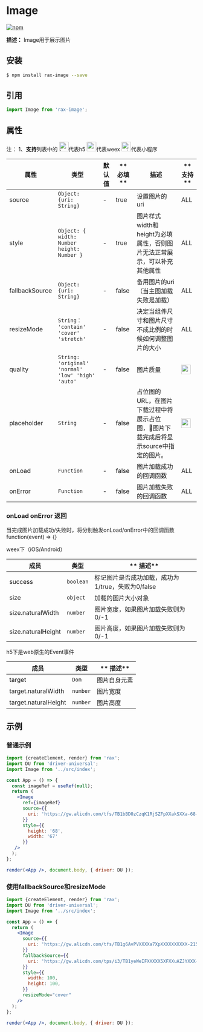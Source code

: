 # Image

[![npm](https://img.shields.io/npm/v/rax-image.svg)](https://www.npmjs.com/package/rax-image)


**描述：**
Image用于展示图片

## 安装

```bash
$ npm install rax-image --save
```
## 引用

```jsx
import Image from 'rax-image';
```

## 属性

注：
1、**支持**列表中的 <img alt="browser" src="https://gw.alicdn.com/tfs/TB1uYFobGSs3KVjSZPiXXcsiVXa-200-200.svg" width="25px" height="25px" />代表h5 <img alt="weex" src="https://gw.alicdn.com/tfs/TB1jM0ebMaH3KVjSZFjXXcFWpXa-200-200.svg" width="25px" height="25px" />代表weex  <img alt="miniApp" src="https://gw.alicdn.com/tfs/TB1bBpmbRCw3KVjSZFuXXcAOpXa-200-200.svg" width="25px" height="25px" />代表小程序

| **属性**    | **类型**   | **默认值** | ** 必填 ** | **描述**           | ** 支持 ** |
| ----------- | ---------- | ---------- | ------------ | ------------------ | ------------ |
| source | `Object: {uri: String}` | - |   true | 设置图片的 uri | ALL |
| style | `Object: { width: Number height: Number }` | - | true | 图片样式 width和height为必填属性，否则图片无法正常展示，可以补充其他属性| ALL |
| fallbackSource | `Object: {uri: String}` | - | false | 备用图片的uri（当主图加载失败是加载） | ALL |
| resizeMode | `String： 'contain' 'cover' 'stretch'` | - | false | 决定当组件尺寸和图片尺寸不成比例的时候如何调整图片的大小 | ALL |
| quality | `String: 'original' 'normal' 'low' 'high' 'auto'` | - | false | 图片质量 | <img alt="weex" src="https://gw.alicdn.com/tfs/TB1jM0ebMaH3KVjSZFjXXcFWpXa-200-200.svg" width="25px" height="25px" />|
| placeholder | `String` | - | false | 占位图的 URL，在图片下载过程中将展示占位图，图片下载完成后将显示source中指定的图片。 | <img alt="weex" src="https://gw.alicdn.com/tfs/TB1jM0ebMaH3KVjSZFjXXcFWpXa-200-200.svg" width="25px" height="25px" />|
| onLoad | `Function` | - | false | 图片加载成功的回调函数 | ALL |
| onError | `Function` | - | false | 图片加载失败的回调函数 | ALL |


### onLoad onError 返回

当完成图片加载成功/失败时，将分别触发onLoad/onError中的回调函数 function(event) => {}

weex下（iOS/Android）

| **成员** | **类型** |** 描述** |
| --- | --- | --- |
| success | `boolean` | 标记图片是否成功加载，成功为1/true，失败为0/false |
| size | `object` |  加载的图片大小对象 |
| size.naturalWidth | `number` |  图片宽度，如果图片加载失败则为0/-1 |
| size.naturalHeight | `number` |  图片高度，如果图片加载失败则为0/-1 |

h5下是web原生的Event事件

| **成员** | **类型** |** 描述** |
| --- | --- | --- |
| target | `Dom` | 图片自身元素 |
| target.naturalWidth | `number` |  图片宽度 |
| target.naturalHeight | `number` |  图片高度 |

## 示例

### 普通示例
```jsx 
import {createElement, render} from 'rax';
import DU from 'driver-universal';
import Image from '../src/index';

const App = () => {
  const imageRef = useRef(null);
  return (
    <Image
      ref={imageRef}
      source={{
        uri: 'https://gw.alicdn.com/tfs/TB1bBD0zCzqK1RjSZFpXXakSXXa-68-67.png',
      }}
      style={{
        height: '68',
        width: '67'
      }}
   />
  );
};

render(<App />, document.body, { driver: DU });
```

### 使用fallbackSource和resizeMode

```jsx
import {createElement, render} from 'rax';
import DU from 'driver-universal';
import Image from '../src/index';

const App = () => {
  return (
    <Image
      source={{
        uri: 'https://gw.alicdn.com/tfs/TB1g6AvPVXXXXa7XpXXXXXXXXXX-215-215.png'
      }}
      fallbackSource={{
        uri: 'https://gw.alicdn.com/tps/i3/TB1yeWeIFXXXXX5XFXXuAZJYXXX-210-210.png_70x70.jpg'
      }}
      style={{
        width: 100,
        height: 100,
      }}
      resizeMode="cover"
    />
  );
};

render(<App />, document.body, { driver: DU });
```
